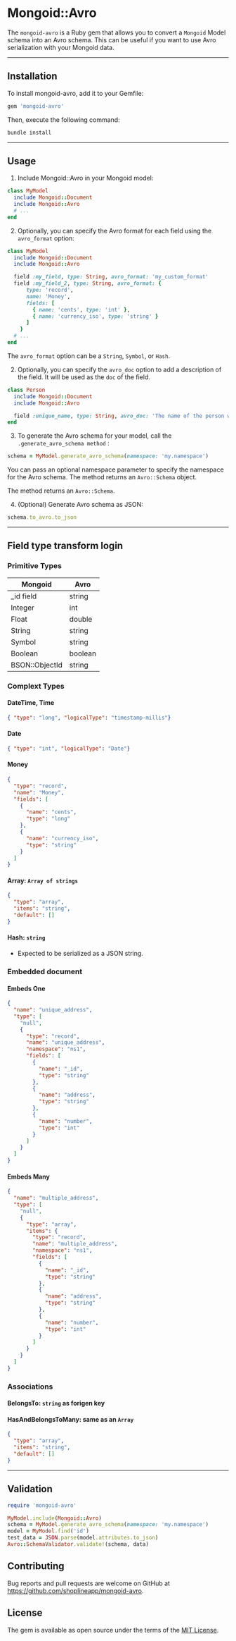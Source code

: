 # Mongoid::Avro

The `mongoid-avro` is a Ruby gem that allows you to convert a `Mongoid` Model schema into an Avro schema. This can be useful if you want to use Avro serialization with your Mongoid data.


---

## Installation

To install mongoid-avro, add it to your Gemfile:

```ruby
gem 'mongoid-avro'
```

Then, execute the following command:



```ruby
bundle install
```
---

## Usage

1. Include Mongoid::Avro in your Mongoid model:
```ruby
class MyModel
  include Mongoid::Document
  include Mongoid::Avro
  # ...
end
```
2. Optionally, you can specify the Avro format for each field using the `avro_format` option:

```ruby
class MyModel
  include Mongoid::Document
  include Mongoid::Avro

  field :my_field, type: String, avro_format: 'my_custom_format'
  field :my_field_2, type: String, avro_format: {
      type: 'record',
      name: 'Money',
      fields: [
        { name: 'cents', type: 'int' },
        { name: 'currency_iso', type: 'string' }
      ]
    }
  # ...
end
```
The `avro_format` option can be a `String`, `Symbol`, or `Hash`.

2. Optionally, you can specify the `avro_doc` option to add a description of the field. It will be used as the `doc` of the field.


```ruby
class Person
  include Mongoid::Document
  include Mongoid::Avro

  field :unique_name, type: String, avro_doc: 'The name of the person which is unique.'
end
```

3. To generate the Avro schema for your model, call the `.generate_avro_schema method` :


```ruby
schema = MyModel.generate_avro_schema(namespace: 'my.namespace')
```

You can pass an optional namespace parameter to specify the namespace for the Avro schema. The method returns an `Avro::Schema` object.


The method returns an `Avro::Schema`.

4. (Optional) Generate Avro schema as JSON:
```ruby
schema.to_avro.to_json
```

---
## Field type transform login
### Primitive Types

|Mongoid|Avro|
|-------|----|
|_id field|string|
|Integer|int|
|Float|double|
|String|string|
|Symbol|string|
|Boolean|boolean|
|BSON::ObjectId|string|

### Complext Types
#### DateTime, Time
```json
{ "type": "long", "logicalType": "timestamp-millis"}
```
#### Date
```json
{ "type": "int", "logicalType": "Date"}
```
#### Money
```json
{
  "type": "record",
  "name": "Money",
  "fields": [
    {
      "name": "cents",
      "type": "long"
    },
    {
      "name": "currency_iso",
      "type": "string"
    }
  ]
}
```
#### Array: `Array of strings`
```json
{
  "type": "array",
  "items": "string",
  "default": []
}
```
#### Hash: `string`
- Expected to be serialized as a JSON string.

### Embedded document
#### Embeds One
```json
{
  "name": "unique_address",
  "type": [
    "null",
    {
      "type": "record",
      "name": "unique_address",
      "namespace": "ns1",
      "fields": [
        {
          "name": "_id",
          "type": "string"
        },
        {
          "name": "address",
          "type": "string"
        },
        {
          "name": "number",
          "type": "int"
        }
      ]
    }
  ]
}
```
#### Embeds Many
```json
{
  "name": "multiple_address",
  "type": [
    "null",
    {
      "type": "array",
      "items": {
        "type": "record",
        "name": "multiple_address",
        "namespace": "ns1",
        "fields": [
          {
            "name": "_id",
            "type": "string"
          },
          {
            "name": "address",
            "type": "string"
          },
          {
            "name": "number",
            "type": "int"
          }
        ]
      }
    }
  ]
}
```
### Associations
#### BelongsTo: `string` as forigen key
#### HasAndBelongsToMany: same as an `Array`
```json
{
  "type": "array",
  "items": "string",
  "default": []
}
```

---

## Validation

```ruby
require 'mongoid-avro'

MyModel.include(Mongoid::Avro)
schema = MyModel.generate_avro_schema(namespace: 'my.namespace')
model = MyModel.find('id')
test_data = JSON.parse(model.attributes.to_json)
Avro::SchemaValidator.validate!(schema, data)
```


## Contributing

Bug reports and pull requests are welcome on GitHub at https://github.com/shoplineapp/mongoid-avro.

## License

The gem is available as open source under the terms of the [MIT License](https://opensource.org/licenses/MIT).
